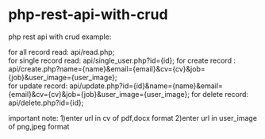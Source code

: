 # php-rest-api-with-crud
php rest api with crud
example:

for all record read: api/read.php;            
for single record read: api/single_user.php?id={id};
for create record : api/create.php?name={name}&email={email}&cv={cv}&job={job}&user_image={user_image};                                                  
for update record: api/update.php?id={id}&name={name}&email={email}&cv={cv}&job={job}&user_image={user_image};
for delete record: api/delete.php?id={id};

important note:
1)enter url in cv of pdf,docx format
2)enter url in user_image of png,jpeg format
